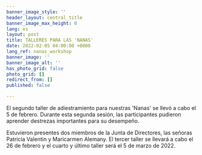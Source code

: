 ```yaml
---
banner_image_style: ''
header_layout: central_title
banner_image_max_height: 0
lang: es
layout: post
title: TALLERES PARA LAS 'NANAS'
date: 2022-02-05 04:00:00 +0000
lang_ref: nanas_workshop
banner_image: ''
banner_image_alt: ''
has_photo_grid: false
photo_grid: []
redirect_from: []
published: false

---
```

El segundo taller de adiestramiento para nuestras 'Nanas' se llevó a cabo el 5 de febrero. Durante esta segunda sesión, las participantes pudieron aprender destrezas importantes para su desempeño.

Estuvieron presentes dos miembros de la Junta de Directores, las señoras Patricia Valentin y Maricarmen Alemany. El tercer taller se llevará a cabo el 26 de febrero y el cuarto y último taller será el 5 de marzo de 2022.